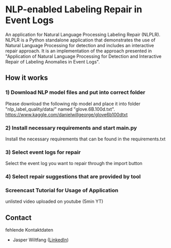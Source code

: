 # NLP-enabled Labeling Repair in Event Logs

An application for Natural Language Processing Labeling Repair (NLPLR). NLPLR is a Python standalone application that demonstrates the use of Natural Language Processing for detection and includes an interactive repair approach. It is an implementation of the approach presented in "Application of Natural Language Processing for Detection and
Interactive Repair of Labeling Anomalies in Event Logs".

## How it works

### 1) Download NLP model files and put into correct folder

Please download the following nlp model and place it into folder "nlp_label_quality/data/" named "glove.6B.100d.txt".
<https://www.kaggle.com/danielwillgeorge/glove6b100dtxt>

### 2) Install necessary requirements and start main.py

Install the necessary requirements that can be found in the requirements.txt

### 3) Select event logs for repair

Select the event log you want to repair through the import button

### 4) Select repair suggestions that are provided by tool

### Screencast Tutorial for Usage of Application

unlisted video uploaded on youtube (5min YT)

## Contact

fehlende Kontaktdaten

- Jasper Wiltfang ([LinkedIn](https://www.linkedin.com/in/jasper-wiltfang))
